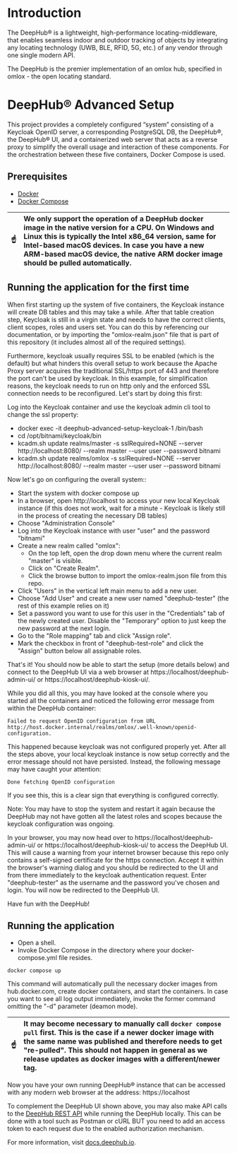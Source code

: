 # Introduction

The DeepHub® is a lightweight, high-performance locating-middleware, that enables seamless indoor and outdoor tracking of objects by integrating any locating technology (UWB, BLE, RFID, 5G, etc.) of any vendor through one single modern API.

The DeepHub is the premier implementation of an omlox hub, specified in omlox - the open locating standard.

# DeepHub® Advanced Setup

This project provides a completely configured “system” consisting of a Keycloak OpenID server, a corresponding PostgreSQL DB, the DeepHub®, the DeepHub® UI, and a containerized web server that acts as a reverse proxy to simplify the overall usage and interaction of these components. For the orchestration between these five containers, Docker Compose is used.

## Prerequisites
* [Docker](https://docs.docker.com/engine/install/)
* [Docker Compose](https://docs.docker.com/compose/install/)

|:point_up: | We only support the operation of a DeepHub docker image in the native version for a CPU. On Windows and Linux this is typically the Intel x86_64 version, same for Intel-based macOS devices. In case you have a new ARM-based macOS device, the native ARM docker image should be pulled automatically. 
|-----------|:---------------------------------------------------------------------------------------------------------------------------|

## Running the application for the first time

When first starting up the system of five containers, the Keycloak instance will create DB tables and this may take a while. After that table creation step, Keycloak is still in a virgin state and needs to have the correct clients, client scopes, roles and users set. You can do this by referencing our documentation, or by importing the "omlox-realm.json" file that is part of this repository (it includes almost all of the required settings).

Furthermore, keycloak usually requires SSL to be enabled (which is the default) but what hinders this overall setup to work because the Apache Proxy server acquires the traditional SSL/https port of 443 and therefore the port can't be used by keycloak. In this example, for simplification reasons, the keycloak needs to run on http only and the enforced SSL connection needs to be reconfigured. Let's start by doing this first:

Log into the Keycloak container and use the keycloak admin cli tool to change the ssl property:
* docker exec -it deephub-advanced-setup-keycloak-1 /bin/bash
* cd /opt/bitnami/keycloak/bin
* kcadm.sh update realms/master -s sslRequired=NONE --server http://localhost:8080/ --realm master --user user --password bitnami
* kcadm.sh update realms/omlox -s sslRequired=NONE --server http://localhost:8080/ --realm master --user user --password bitnami


Now let's go on configuring the overall system::

* Start the system with docker compose up
* In a browser, open http://localhost to access your new local Keycloak instance (if this does not work, wait for a minute - Keycloak is likely still in the process of creating the necessary DB tables)
* Choose "Administration Console"
* Log into the Keycloak instance with user "user" and the password "bitnami"
* Create a new realm called "omlox":
  * On the top left, open the drop down menu where the current realm "master" is visible.
  * Click on "Create Realm".
  * Click the browse button to import the omlox-realm.json file from this repo.
* Click "Users" in the vertical left main menu to add a new user.
* Choose "Add User" and create a new user named "deephub-tester" (the rest of this example relies on it)
* Set a password you want to use for this user in the "Credentials" tab of the newly created user. Disable the "Temporary" option to just keep the new password at the next login.
* Go to the "Role mapping" tab and click "Assign role".
* Mark the checkbox in front of "deephub-test-role" and click the "Assign" button below all assignable roles.

That's it! You should now be able to start the setup (more details below) and connect to the DeepHub UI via a web browser at https://localhost/deephub-admin-ui/ or https://localhost/deephub-kiosk-ui/.

While you did all this, you may have looked at the console where you started all the containers and noticed the following error message from within the DeepHub container:

```Failed to request OpenID configuration from URL http://host.docker.internal/realms/omlox/.well-known/openid-configuration.```

This happened because keycloak was not configured properly yet. After all the steps above, your local keycloak instance is now setup correctly and the error message should not have persisted. Instead, the following message may have caught your attention:

```Done fetching OpenID configuration```

If you see this, this is a clear sign that everything is configured correctly.

Note: You may have to stop the system and restart it again because the DeepHub may not have gotten all the latest roles and scopes because the keycloak configuration was ongoing.

In your browser, you may now head over to https://localhost/deephub-admin-ui/ or https://localhost/deephub-kiosk-ui/ to access the DeepHub UI. This will cause a warning from your internet browser because this repo only contains a self-signed certificate for the https connection. Accept it within the browser's warning dialog and you should be redirected to the UI and from there immediately to the keycloak authentication request. Enter "deephub-tester" as the username and the password you've chosen and login. You will now be redirected to the DeepHub UI.

Have fun with the DeepHub!

## Running the application
* Open a shell.
* Invoke Docker Compose in the directory where your docker-compose.yml file resides.
```
docker compose up
```

This command will automatically pull the necessary docker images from hub.docker.com, create docker containers, and start the containers. In case you want to see all log output immediately, invoke the former command omitting the "-d" parameter (deamon mode).

|:point_up: | It may become necessary to manually call ```docker compose pull``` first. This is the case if a newer docker image with the same name was published and therefore needs to get "re-pulled". This should not happen in general as we release updates as docker images with a different/newer tag.|
|-----------|:---------------------------------------------------------------------------------------------------------------------------|

Now you have your own running DeepHub® instance that can be accessed with any modern web browser at the address: https://localhost

To complement the DeepHub UI shown above, you may also make API calls to the [DeepHub REST API](https://docs.deephub.io/api_reference/restApi.html#/deep-hub-api-rest-api) while running the DeepHub locally. This can be done with a tool such as Postman or cURL BUT you need to add an access token to each request due to the enabled authorization mechanism.

For more information, visit [docs.deephub.io](https://docs.deephub.io/installation_instructions/).
